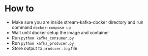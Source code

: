 # How to
- Make sure you are inside stream-kafka-docker directory and run command `docker-compose up`
- Wait until docker setup the image and container
- Run `python kafka_consumer.py`
- Run `python kafka_producer.py`
- Store output to `producer.log` file
